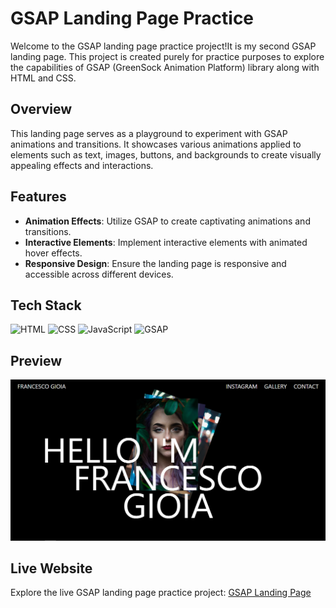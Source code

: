 # GSAP Landing Page Practice

Welcome to the GSAP landing page practice project!It is my second GSAP landing page. This project is created purely for practice purposes to explore the capabilities of GSAP (GreenSock Animation Platform) library along with HTML and CSS.

## Overview

This landing page serves as a playground to experiment with GSAP animations and transitions. It showcases various animations applied to elements such as text, images, buttons, and backgrounds to create visually appealing effects and interactions.

## Features

- **Animation Effects**: Utilize GSAP to create captivating animations and transitions.
- **Interactive Elements**: Implement interactive elements with animated hover effects.
- **Responsive Design**: Ensure the landing page is responsive and accessible across different devices.

## Tech Stack

![HTML](https://img.shields.io/badge/HTML-%23239120.svg?style=for-the-badge&logo=html5&logoColor=white)
![CSS](https://img.shields.io/badge/CSS-%231572B6.svg?style=for-the-badge&logo=css3&logoColor=white)
![JavaScript](https://img.shields.io/badge/JavaScript-%23323330.svg?style=for-the-badge&logo=javascript&logoColor=%23F7DF1E)
![GSAP](https://img.shields.io/badge/GSAP-%2331A8FF.svg?style=for-the-badge&logo=greensock&logoColor=white)

## Preview

![GSAP Landing Page Preview](gsap.png)

## Live Website

Explore the live GSAP landing page practice project: [GSAP Landing Page]("")
